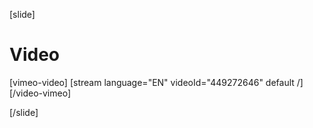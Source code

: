 [slide]
# Video

[vimeo-video]
[stream language="EN" videoId="449272646" default /]
[/video-vimeo]

[/slide]